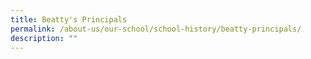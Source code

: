 ```yaml
---
title: Beatty's Principals
permalink: /about-us/our-school/school-history/beatty-principals/
description: ""
---
```

